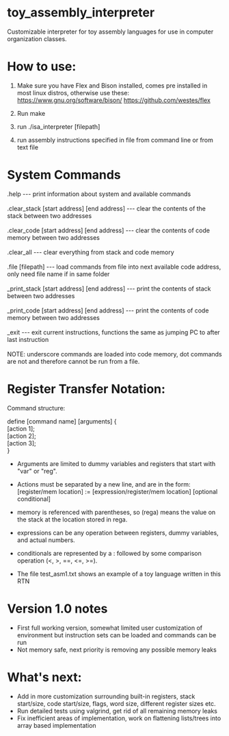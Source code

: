 # toy_assembly_interpreter
Customizable interpreter for toy assembly languages for use in computer organization classes.

# How to use:

1. Make sure you have Flex and Bison installed, comes pre installed in most linux distros, otherwise use these:
    https://www.gnu.org/software/bison/
    https://github.com/westes/flex

2. Run make
3. run ./isa_interpreter [filepath]
4. run assembly instructions specified in file from command line or from text file

# System Commands

.help                                      --- print information about system and available commands\
\
.clear_stack [start address] [end address] --- clear the contents of the stack between two addresses\
\
.clear_code [start address] [end address]  --- clear the contents of code memory between two addresses\
\
.clear_all                                 --- clear everything from stack and code memory\
\
.file [filepath]                           --- load commands from file into next available code address, only need file name if in same folder\
\
_print_stack [start address] [end address] --- print the contents of stack between two addresses\
\
_print_code [start address] [end address]  --- print the contents of code memory between two addresses\
\
_exit                                      --- exit current instructions, functions the same as jumping PC to after last instruction\
\
NOTE: underscore commands are loaded into code memory, dot commands are not and therefore cannot be run from a file.


# Register Transfer Notation:

Command structure:

define [command name] [arguments] {\
[action 1];\
[action 2];\
[action 3];\
}

- Arguments are limited to dummy variables and registers that start with "var" or "reg".

- Actions must be separated by a new line, and are in the form:\
[register/mem location] := [expression/register/mem location] [optional conditional]

- memory is referenced with parentheses, so (rega) means the value on the stack at the location stored in rega.

- expressions can be any operation between registers, dummy variables, and actual numbers. 

- conditionals are represented by a : followed by some comparison operation (<, >, ==, <=, >=).

- The file test_asm1.txt shows an example of a toy language written in this RTN

# Version 1.0 notes
- First full working version, somewhat limited user customization of environment but instruction sets can be loaded and commands can be run
- Not memory safe, next priority is removing any possible memory leaks

  
# What's next:

- Add in more customization surrounding built-in registers, stack start/size, code start/size, flags, word size, different register sizes etc.
- Run detailed tests using valgrind, get rid of all remaining memory leaks
- Fix inefficient areas of implementation, work on flattening lists/trees into array based implementation

